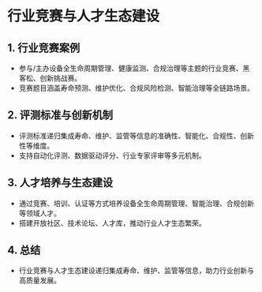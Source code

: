 # 行业竞赛与人才生态建设

## 1. 行业竞赛案例

- 参与/主办设备全生命周期管理、健康监测、合规治理等主题的行业竞赛、黑客松、创新挑战赛。
- 竞赛题目涵盖寿命预测、维护优化、合规风险检测、智能治理等全链路场景。

## 2. 评测标准与创新机制

- 评测标准递归集成寿命、维护、监管等信息的准确性、智能化、合规性、创新性等维度。
- 支持自动化评测、数据驱动评分、行业专家评审等多元机制。

## 3. 人才培养与生态建设

- 通过竞赛、培训、认证等方式培养设备全生命周期管理、智能治理、合规创新等领域人才。
- 搭建开放社区、技术论坛、人才库，推动行业人才生态繁荣。

## 4. 总结

- 行业竞赛与人才生态建设递归集成寿命、维护、监管等信息，助力行业创新与高质量发展。
